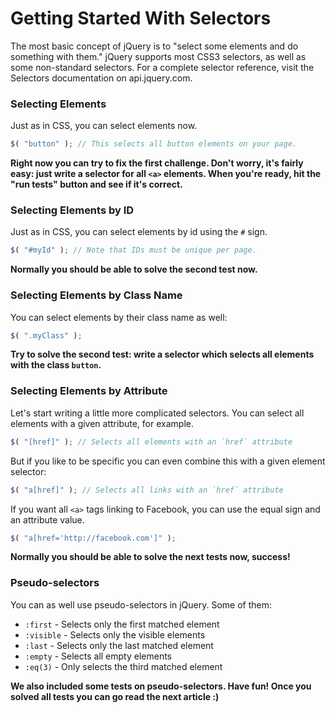 # Getting Started With Selectors

The most basic concept of jQuery is to "select some elements and do something with them." jQuery supports most CSS3 selectors, as well as some non-standard selectors. For a complete selector reference, visit the Selectors documentation on api.jquery.com.

### Selecting Elements

Just as in CSS, you can select elements now.

```js
$( "button" ); // This selects all button elements on your page.
```

__Right now you can try to fix the first challenge. Don't worry, it's fairly easy: just write a selector for all `<a>` elements. When you're ready, hit the "run tests" button and see if it's correct.__

### Selecting Elements by ID

Just as in CSS, you can select elements by id using the `#` sign.

```js
$( "#myId" ); // Note that IDs must be unique per page.
```

__Normally you should be able to solve the second test now.__

### Selecting Elements by Class Name

You can select elements by their class name as well:

```js
$( ".myClass" );
```

__Try to solve the second test: write a selector which selects all elements with the class `button`.__

### Selecting Elements by Attribute

Let's start writing a little more complicated selectors. You can select all elements with a given attribute, for example.

```js
$( "[href]" ); // Selects all elements with an `href` attribute
```

But if you like to be specific you can even combine this with a given element selector:

```js
$( "a[href]" ); // Selects all links with an `href` attribute
```

If you want all `<a>` tags linking to Facebook, you can use the equal sign and an attribute value.

```js
$( "a[href='http://facebook.com']" );
```

__Normally you should be able to solve the next tests now, success!__

### Pseudo-selectors

You can as well use pseudo-selectors in jQuery. Some of them:

* `:first` - Selects only the first matched element
* `:visible` - Selects only the visible elements
* `:last` - Selects only the last matched element
* `:empty` - Selects all empty elements
* `:eq(3)` - Only selects the third matched element

__We also included some tests on pseudo-selectors. Have fun! Once you solved all tests you can go read the next article :)__
